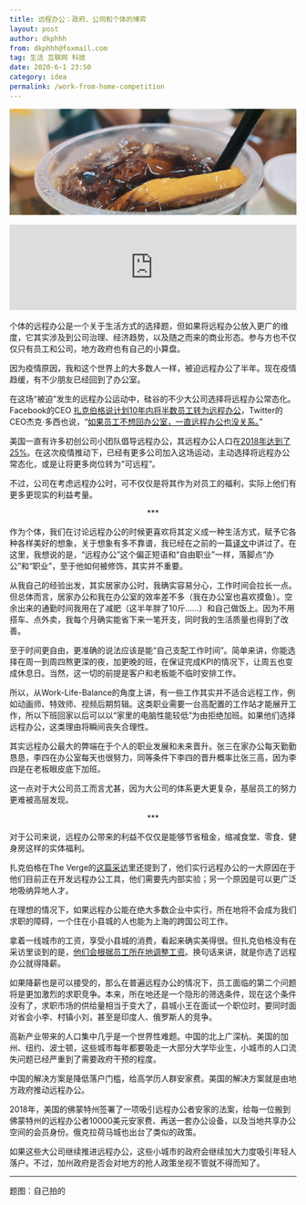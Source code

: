 ```yaml
---
title: 远程办公：政府、公司和个体的博弈
layout: post
author: dkphhh
from: dkphhh@foxmail.com
tag: 生活 互联网 科技
date: 2020-6-1 23:50
category: idea
permalink: /work-from-home-competition
---
```


![IMG_1108](https://raw.githubusercontent.com/dkphhh/img/master/20200602001112.JPG)

<iframe allow="autoplay *; encrypted-media *;" frameborder="0" height="150" style="width:100%;overflow:hidden;background:transparent;" sandbox="allow-forms allow-popups allow-same-origin allow-scripts allow-storage-access-by-user-activation allow-top-navigation-by-user-activation" src="https://embed.music.apple.com/cn/album/so-far-away/747087657?i=747087664"></iframe>


个体的远程办公是一个关于生活方式的选择题，但如果将远程办公放入更广的维度，它其实涉及到公司治理、经济趋势，以及随之而来的商业形态。参与方也不仅仅只有员工和公司，地方政府也有自己的小算盘。

因为疫情原因，我和这个世界上的大多数人一样，被迫远程办公了半年。现在疫情趋缓，有不少朋友已经回到了办公室。

在这场“被迫”发生的远程办公运动中，硅谷的不少大公司选择将远程办公常态化。Facebook的CEO [扎克伯格说计划10年内将半数员工转为远程办公](https://www.theverge.com/2020/5/21/21265780/facebook-remote-work-mark-zuckerberg-interview-wfh)，Twitter的CEO杰克·多西也说，“[如果员工不想回办公室，一直远程办公也没关系。](https://www.bbc.com/news/technology-52628119)”

美国一直有许多初创公司小团队倡导远程办公，其远程办公人口在[2018年达到了25%](https://www.bls.gov/opub/ted/2019/29-percent-of-wage-and-salary-workers-could-work-at-home-in-their-primary-job-in-2017-18.htm)。在这次疫情推动下，已经有更多公司加入这场运动，主动选择将远程办公常态化，或是让将更多岗位转为“可远程”。

不过，公司在考虑远程办公时，可不仅仅是将其作为对员工的福利，实际上他们有更多更现实的利益考量。

<center>***</center>

作为个体，我们在讨论远程办公的时候更喜欢将其定义成一种生活方式，赋予它各种各样美好的想象，关于想象有多不靠谱，我已经在之前的一篇[译文](./ugly-truth-about-working-from-home)中讲过了。在这里，我想说的是，“远程办公”这个偏正短语和“自由职业”一样，落脚点“办公”和“职业”，至于他如何被修饰，其实并不重要。

从我自己的经验出发，其实居家办公时，我确实容易分心，工作时间会拉长一点。但总体而言，居家办公和我在办公室的效率差不多（我在办公室也喜欢摸鱼）。空余出来的通勤时间我用在了减肥（这半年胖了10斤……）和自己做饭上。因为不用搭车、点外卖，我每个月确实能省下来一笔开支，同时我的生活质量也得到了改善。

至于时间更自由，更准确的说法应该是能“自己支配工作时间”。简单来讲，你能选择在周一到周四熬更深的夜，加更晚的班，在保证完成KPI的情况下，让周五也变成休息日。当然，这一切的前提是客户和老板能不临时安排工作。

所以，从Work-Life-Balance的角度上讲，有一些工作其实并不适合远程工作，例如动画师、特效师、视频后期剪辑。这类职业需要一台高配置的工作站才能展开工作，所以下班回家以后可以以“家里的电脑性能较低”为由拒绝加班。如果他们选择远程办公，这类理由将瞬间丧失合理性。

其实远程办公最大的弊端在于个人的职业发展和未来晋升。张三在家办公每天勤勤恳恳，李四在办公室每天也很努力，同等条件下李四的晋升概率比张三高，因为李四是在老板眼皮底下加班。

这一点对于大公司员工而言尤甚，因为大公司的体系更大更复杂，基层员工的努力更难被高层发现。

<center>***</center>

对于公司来说，远程办公带来的利益不仅仅是能够节省租金，缩减食堂、零食、健身房这样的实体福利。

扎克伯格在The Verge的[这篇采访](https://www.theverge.com/2020/5/21/21265780/facebook-remote-work-mark-zuckerberg-interview-wfh)里还提到了，他们实行远程办公的一大原因在于他们目前正在开发远程办公工具，他们需要先内部实验；另一个原因是可以更广泛地吸纳异地人才。

在理想的情况下，如果远程办公能在绝大多数企业中实行，所在地将不会成为我们求职的障碍，一个住在小县城的人也能为上海的跨国公司工作。

拿着一线城市的工资，享受小县城的消费，看起来确实美得很。但扎克伯格没有在采访里谈到的是，[他们会根据员工所在地调整工资](https://www.bloomberg.com/company/)。换句话来讲，就是你选了远程办公就得降薪。

如果降薪也是可以接受的，那么在普遍远程办公的情况下，员工面临的第二个问题将是更加激烈的求职竞争。本来，所在地还是一个隐形的筛选条件，现在这个条件没有了，求职市场的供给量相当于变大了，县城小王在面试一个职位时，要同时面对省会小李、村镇小刘，甚至是印度人、俄罗斯人的竞争。

高新产业带来的人口集中几乎是一个世界性难题。中国的北上广深杭、美国的加州、纽约、波士顿，这些城市每年都要吸走一大部分大学毕业生，小城市的人口流失问题已经严重到了需要政府干预的程度。

中国的解决方案是降低落户门槛，给高学历人群安家费。美国的解决方案就是由地方政府推动远程办公。

2018年，美国的佛蒙特州签署了一项吸引远程办公者安家的法案，给每一位搬到佛蒙特州的远程办公者10000美元安家费、再送一套办公设备，以及当地共享办公空间的会员身份。俄克拉荷马城也出台了类似的政策。

如果这些大公司继续推进远程办公，这些小城市的政府会继续加大力度吸引年轻人落户。不过，加州政府是否会对地方的抢人政策坐视不管就不得而知了。

---

题图：自己拍的

